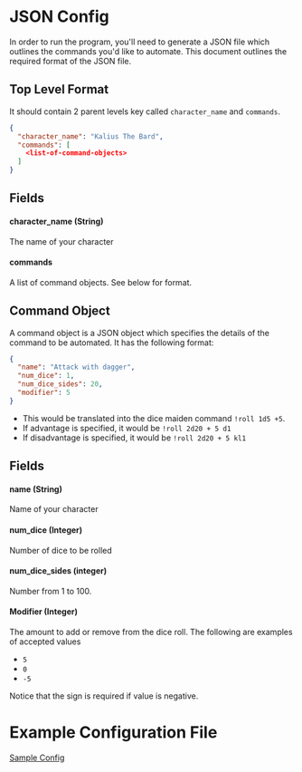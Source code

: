 # JSON Config

In order to run the program, you'll need to generate a JSON file which outlines the commands you'd like to automate. This document
outlines the required format of the JSON file.

## Top Level Format

It should contain 2 parent levels key called `character_name` and `commands`.

```json
{
  "character_name": "Kalius The Bard",
  "commands": [
    <list-of-command-objects>
  ]
}
```

## Fields

#### character_name (String)

The name of your character

#### commands

A list of command objects. See below for format.

## Command Object

A command object is a JSON object which specifies the details of the command to be automated. It has the following format:

```json
{
  "name": "Attack with dagger",
  "num_dice": 1,
  "num_dice_sides": 20,
  "modifier": 5
}
```

- This would be translated into the dice maiden command `!roll 1d5 +5`.
- If advantage is specified, it would be `!roll 2d20 + 5 d1`
- If disadvantage is specified, it would be `!roll 2d20 + 5 kl1`

## Fields 
#### name (String)

Name of your character

#### num_dice (Integer)

Number of dice to be rolled

#### num_dice_sides (integer)

Number from 1 to 100.

#### Modifier (Integer)

The amount to add or remove from the dice roll. The following are examples of accepted values

- `5`
- `0`
- `-5`

Notice that the sign is required if value is negative.

# Example Configuration File

[Sample Config](config_example.json)